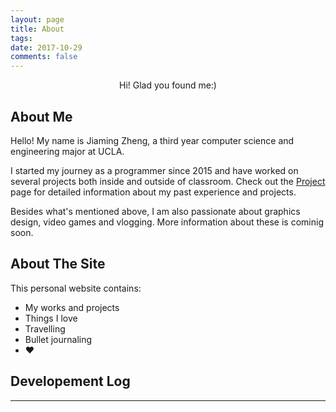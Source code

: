 ```yaml
---
layout: page
title: About
tags: 
date: 2017-10-29
comments: false
---
```


<center>Hi! Glad you found me:)</center> 

## About Me
Hello! My name is Jiaming Zheng, a third year computer science and engineering major at UCLA.

I started my journey as a programmer since 2015 and have worked on several projects both inside and outside of classroom. Check out the [Project](https://jmzheng1028.github.io/projects/) page for detailed information about my past experience and projects.

Besides what's mentioned above, I am also passionate about graphics design, video games and vlogging. More information about these is cominig soon.


## About The Site
This personal website contains:
* My works and projects
* Things I love
 * Travelling
 * Bullet journaling
 * ❤

## Developement Log
-------------------------



<!--
<center><a href="http://taylantatli.github.io/Moon"><b>Moon</b></a> is a minimal, one column jekyll theme.</center> 
-->

<!--
## Features
* Minimal, you can focus on your content
* Responsive
* Disqus integration
* Syntax highlighting
* Optional post image
* Social icons
* Page for sharing projects
* Optional background image
* Simple navigation menu
* MathJax support

## Preview

{% capture images %}
    https://cloud.githubusercontent.com/assets/754514/14509720/61c61058-01d6-11e6-93ab-0918515ecd56.png
    https://cloud.githubusercontent.com/assets/754514/14509716/61ac6c8e-01d6-11e6-879f-8308883de790.png
{% endcapture %}
{% include gallery images=images caption="Screenshots of Moon Theme" cols=2 %}

See a [live version of Moon](http://taylantatli.github.io/Moon) hosted on GitHub.

## Getting Started

To learn how to install and use this theme check out the [Setup Guide](http://taylantatli.me/Moon/moon-theme/) for more information.
      
[Install Moon](https://github.com/TaylanTatli/Moon){: .btn}
-->
